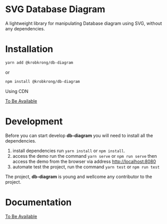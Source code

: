 # SVG Database Diagram

A lightweight library for manipulating Database diagram using SVG, without any dependencies.

# Installation

```bash
yarn add @krobkrong/db-diagram
```
or
```bash
npm install @krobkrong/db-diagram
```
Using CDN

[To Be Available](https://github.com/krobkrong/db-diagram)

# Development

Before you can start develop **db-diagram** you will need to install all the dependencies.

1. install dependencies run `yarn install` or `npm install`.
1. access the demo run the command `yarn serve` or `npm run serve` then access the demo from the browser via address [http://localhost:8080](http://localhost:8080)
1. automate test the project, run the command `yarn test` or `npm run test`

The project, **db-diagram** is young and wellcome any contributor to the project.

# Documentation

[To Be Available](https://github.com/krobkrong/db-diagram)
